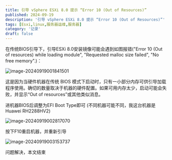 ```yaml
---
title: 引导 vSphere ESXi 8.0 提示 “Error 10 (Out of Resources)”
published: 2024-09-19
description: '引导 vSphere ESXi 8.0 提示 “Error 10 (Out of Resources)”'
tags: [Esxi,linux,服务器运维,服务器]
category: '记录'
draft: false
---
```

在传统BIOS引导下，引导ESXi 8.0安装镜像可能会遇到如图报错("Error 10 (Out of resources) while loading module", "Requested malloc size failed", "No free memory".)：

![image-20240919001841501](https://cdn.cnqs.moe/qianshi-cdn/2024/09/21e626d77a896ae22234c27e305b9676.png)

这是因为当硬件机器在传统 BIOS 模式下启动时，只有一小部分内存可供引导加载程序使用。确切的数量取决于机器的硬件配置。如果可用内存太少，启动可能会失败，并显示“Out of resources”或其他类似消息。

进机器BIOS后调整为EFI Boot Type即可 (不同机器可能不同，我这台机器是Huawei RH2288HV2)

![image-20240919002817070](https://cdn.cnqs.moe/qianshi-cdn/2024/09/ce844226a91244e67a511bfd6c049131.png)

按下F10重启机器，并重新引导

![image-20240919003153737](https://cdn.cnqs.moe/qianshi-cdn/2024/09/8956ef1b92c5451b114af5fa432d6cdd.png)

问题解决，本文结束